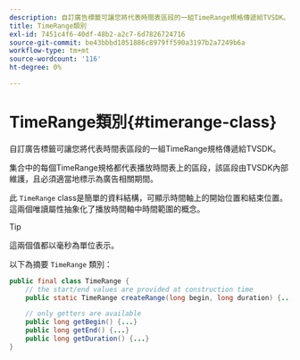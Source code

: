 ```yaml
---
description: 自訂廣告標籤可讓您將代表時間表區段的一組TimeRange規格傳遞給TVSDK。
title: TimeRange類別
exl-id: 7451c4f6-40df-48b2-a2c7-6d7826724716
source-git-commit: be43bbbd1051886c8979ff590a3197b2a7249b6a
workflow-type: tm+mt
source-wordcount: '116'
ht-degree: 0%

---
```


# TimeRange類別{#timerange-class}

自訂廣告標籤可讓您將代表時間表區段的一組TimeRange規格傳遞給TVSDK。

<!--<a id="section_42EB6D62627A424ABA250E3246EFEFC3"></a>-->

集合中的每個TimeRange規格都代表播放時間表上的區段，該區段由TVSDK內部維護，且必須適當地標示為廣告相關期間。

此 `TimeRange` class是簡單的資料結構，可顯示時間軸上的開始位置和結束位置。 這兩個唯讀屬性抽象化了播放時間軸中時間範圍的概念。

>[!TIP]
>
>這兩個值都以毫秒為單位表示。

以下為摘要 `TimeRange` 類別：

```java
public final class TimeRange {
    // the start/end values are provided at construction time
    public static TimeRange createRange(long begin, long duration) {...} 

    // only getters are available
    public long getBegin() {...} 
    public long getEnd() {...} 
    public long getDuration() {...}
}
```

